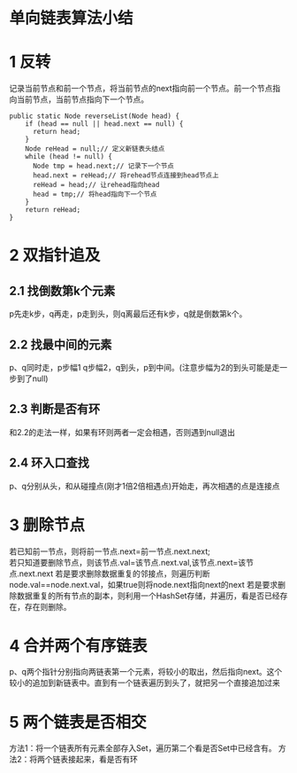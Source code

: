 # 单向链表算法小结
# 1 反转
记录当前节点和前一个节点，将当前节点的next指向前一个节点。前一个节点指向当前节点，当前节点指向下一个节点。
```
public static Node reverseList(Node head) {
    if (head == null || head.next == null) {
      return head;
    }
    Node reHead = null;// 定义新链表头结点
    while (head != null) {
      Node tmp = head.next;// 记录下一个节点
      head.next = reHead;// 将rehead节点连接到head节点上
      reHead = head;// 让rehead指向head
      head = tmp;// 将head指向下一个节点
    }
    return reHead;
}
```
# 2 双指针追及
## 2.1 找倒数第k个元素
p先走k步，q再走，p走到头，则q离最后还有k步，q就是倒数第k个。
## 2.2 找最中间的元素
p、q同时走，p步幅1 q步幅2，q到头，p到中间。(注意步幅为2的到头可能是走一步到了null)
## 2.3 判断是否有环
和2.2的走法一样，如果有环则两者一定会相遇，否则遇到null退出
## 2.4 环入口查找
p、q分别从头，和从碰撞点(刚才1倍2倍相遇点)开始走，再次相遇的点是连接点
# 3 删除节点
若已知前一节点，则将前一节点.next=前一节点.next.next;  
若只知道要删除节点，则该节点.val=该节点.next.val,该节点.next=该节点.next.next
若是要求删除数据重复的邻接点，则遍历判断 node.val==node.next.val，如果true则将node.next指向next的next
若是要求删除数据重复的所有节点的副本，则利用一个HashSet存储，并遍历，看是否已经存在，存在则删除。
# 4 合并两个有序链表
p、q两个指针分别指向两链表第一个元素，将较小的取出，然后指向next。这个较小的追加到新链表中。直到有一个链表遍历到头了，就把另一个直接追加过来
# 5 两个链表是否相交
方法1：将一个链表所有元素全部存入Set，遍历第二个看是否Set中已经含有。
方法2：将两个链表接起来，看是否有环

